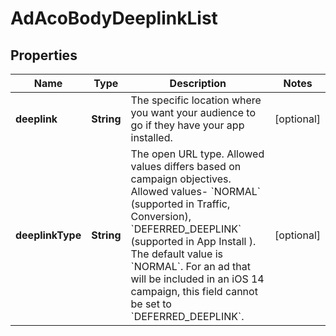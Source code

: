 # AdAcoBodyDeeplinkList

## Properties
Name | Type | Description | Notes
------------ | ------------- | ------------- | -------------
**deeplink** | **String** | The specific location where you want your audience to go if they have your app installed. |  [optional]
**deeplinkType** | **String** | The open URL type. Allowed values differs based on campaign objectives. Allowed values- &#x60;NORMAL&#x60; (supported in Traffic, Conversion), &#x60;DEFERRED_DEEPLINK&#x60; (supported in App Install ). The default value is &#x60;NORMAL&#x60;. For an ad that will be included in an iOS 14 campaign, this field cannot be set to &#x60;DEFERRED_DEEPLINK&#x60;. |  [optional]
